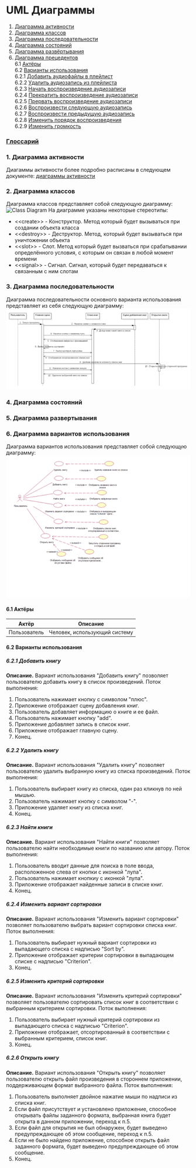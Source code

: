 # UML Диаграммы
1. [Диаграмма активности](#1)
2. [Диаграмма классов](#2)
3. [Диаграмма последовательности](#3)
4. [Диаграмма состояний](#4)
5. [Диаграмма развёртывания](#5)
6. [Диаграмма прецедентов](#6)<br>
6.1 [Актёры](#6.1)<br>
6.2 [Варианты использования](#6.2)<br>
6.2.1 [Добавить аудиофайлы в плейлист](#6.2.1)<br>
6.2.2 [Удалить аудиозапись из плейлиста](#6.2.2)<br>
6.2.3 [Начать воспроизведение аудиозаписи](#6.2.3)<br>
6.2.4 [Прекратить воспроизведение аудиозаписи](#6.2.4)<br>
6.2.5 [Прервать воспроизведение аудиозаписи](#6.2.5)<br>
6.2.6 [Воспроизвести следующую аудиозапись](#6.2.6)<br>
6.2.7 [Воспроизвести предыдущую аудиозапись](#6.2.7)<br>
6.2.8 [Изменить порядок воспроизведения](#6.2.8)<br>
6.2.9 [Изменить громкость](#6.2.9)<br>

### [Глоссарий](https://github.com/steppbol/B-Player/blob/master/docs/Project%20Documentation/Glossary.md)

### 1. Диаграмма активности<a name="1"></a>
Диагаммы активности более подробно расписаны в следующем документе: [диаграммы активности](https://github.com/steppbol/B-Player/blob/master/docs/Project%20Documentation/UMLDiagrams/Activity/README.md)

### 2. Диаграмма классов<a name="2"></a>
Диаграмма классов представляет собой следующую диаграмму: 
![Class Diagram](https://raw.githubusercontent.com/steppbol/B-Player/master/docs/Project%20Documentation/UMLDiagrams/Class/ClassDiagram.png)
На диаграмме указаны некоторые стереотипы:
* \<\<create\>\> - Конструктор. Метод который будет вызываться при создании объекта класса
* \<\<destroy\>\> - Деструктор. Метод, который будет вызываться при уничтожении объекта
* \<\<slot\>\> - Слот. Метод который будет вызваться при срабатывании определённого условия, с которым он связан в любой момент времени
* \<\<signal\>\> - Сигнал. Сигнал, который будет передаваться к связанным с ним слотам
  
### 3. Диаграмма последовательности<a name="3"></a>
Диаграмма последовательности основного варианта использования представляет из себя следующую диаграмму:
![Sequence Diagram](https://github.com/desmond1999d/MyLib/blob/master/Documentation/UMLDiagrams/Sequence/SequenceDiagram.png)

### 4. Диаграмма состояний<a name="4"></a>

### 5. Диаграмма развертывания<a name="5"></a>

### 6. Диаграмма вариантов использования<a name="6"></a>
Диаграмма вариантов использования представляет собой следующую диаграмму: 
![Use Case](https://github.com/desmond1999d/MyLib/blob/master/Documentation/UMLDiagrams/UseCase/UseCaseDiagram.png)
#### 6.1 Актёры<a name="6.1"></a>
Актёр | Описание
--- | ---
Пользователь|Человек, использующий систему

#### 6.2 Варианты использования<a name="6.2"></a>
##### 6.2.1 Добавить книгу<a name="6.2.1"></a>
**Описание.** Вариант использования "Добавить книгу" позволяет пользователю добавить книгу в список произведений.
Поток выполнения:
1. Пользователь нажимает кнопку с символом "плюс".
2. Приложение отображает сцену добавления книг.
3. Пользователь добавляет информацию о книге и ее файл.
4. Пользователь нажимает кнопку "add".
5. Приложение добавляет запись в список книг.
6. Приложение отображает главную сцену.
7. Конец.
##### 6.2.2 Удалить книгу<a name="6.2.2"></a>
**Описание.** Вариант использования "Удалить книгу" позволяет пользователю удалить выбранную книгу из списка произведений.
Поток выполнения:
1. Пользователь выбирает книгу из списка, один раз кликнув по ней мышью.
2. Пользователь нажимает кнопку с символом "-".
3. Приложение удаляет книгу из списка книг.
4. Конец.
##### 6.2.3 Найти книги<a name="6.2.3"></a>
**Описание.** Вариант использования "Найти книги" позволяет пользователю найти необходимые книги по названию или автору.
Поток выполнения:
1. Пользователь вводит данные для поиска в поле ввода, расположенное слева от кнопки с иконкой "лупа".
2. Пользователь нажимает кнопкиу с иконкой "лупа".
3. Приложение отображает найденные записи в списке книг.
4. Конец.
##### 6.2.4 Изменить вариант сортировки<a name="6.2.4"></a>
**Описание.** Вариант использования "Изменить вариант сортировки" позволяет пользователю выбрать вариант сортировки списка книг.
Поток выполнения:
1. Пользователь выбирает нужный вариант сортировки из выпадающего списка с надписью "Sort by".
2. Приложение отображает критерии сортировки в выпадающем списке с надписью "Criterion".
3. Конец.
##### 6.2.5 Изменить критерий сортировки<a name="6.2.5"></a>
**Описание.** Вариант использования "Изменить критерий сортировки" позволяет пользователю сортировать список книг в соответствии с выбранным критерием сортировки.
Поток выполнения:
1. Пользователь выбирает нужный критерий сортировки из выпадающего списка с надписью "Criterion".
2. Приложение отображает, отсортированный в соответствии с выбранным критерием, список книг.
3. Конец.
##### 6.2.6 Открыть книгу<a name="6.2.6"></a>
**Описание.** Вариант использования "Открыть книгу" позволяет пользователю открыть файл произведения в стороннем приложении, поддерживающем формат выбранного файла.
Поток выполнения:
1. Пользователь выполняет двойное нажатие мыши по надписи из списка книг.
2. Если файл присутствует и установлено приложение, способное открывать файлы заданного формата, выбранная книга будет открыта в данном приложении, переход к п.5.
3. Если файл для открытия не был обнаружен, будет выведено предупреждающее об этом сообщение, переход к п.5.
4. Если не было найдено приложение, способное открыть файл заданного формата, будет выведено предупреждающее об этом сообщение.
5. Конец.
